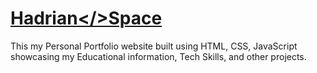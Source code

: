 # [Hadrian</>Space](https://vignesh-1523.github.io/Hadrian-s_Space/)

This my Personal Portfolio website built using HTML, CSS, JavaScript showcasing my Educational information, Tech Skills, and other projects.
